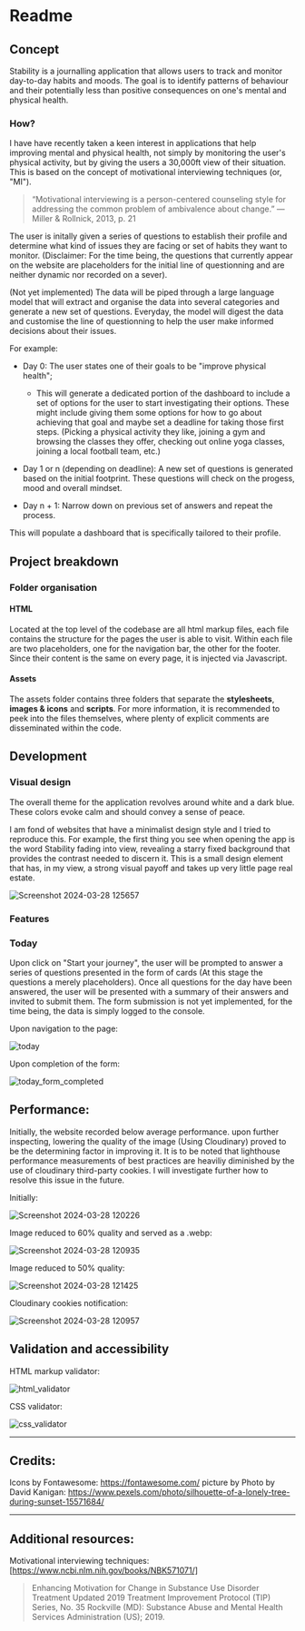 

# Readme
## Concept

Stability is a journalling application that allows users to track and monitor day-to-day habits and moods. 
The goal is to identify patterns of behaviour and their potentially less than positive consequences on one's mental and physical health.

### How? 

I have have recently taken a keen interest in applications that help improving mental and physical health, not simply by monitoring the user's physical activity,
but by giving the users a 30,000ft view of their situation. This is based on the concept of motivational interviewing techniques (or, "MI"). 


> “Motivational interviewing is a person-centered counseling style for addressing the common problem of ambivalence about change.”
> —Miller & Rollnick, 2013, p. 21

The user is initally given a series of questions to establish their profile and determine what kind of issues they are facing or set of habits they want to monitor.
(Disclaimer: For the time being, the questions that currently appear on the website are placeholders for the initial line of questionning and are neither dynamic nor recorded on a sever).

(Not yet implemented)
The data will be piped through a large language model that will extract and organise the data into several categories and generate a new set of questions.
Everyday, the model will digest the data and customise the line of questionning to help the user make informed decisions about their issues.

For example: 
- Day 0: The user states one of their goals to be "improve physical health";
  - This will generate a dedicated portion of the dashboard to include a set of options for the user to start investigating their options.
    These might include giving them some options for how to go about achieving that goal and maybe set a deadline for taking those first steps.
    (Picking a physical activity they like, joining a gym and browsing the classes they offer, checking out online yoga classes, joining a local football team, etc.)
    
- Day 1 or n (depending on deadline): A new set of questions is generated based on the initial footprint. These questions will check on the progess, mood and overall mindset.
  
- Day n + 1: Narrow down on previous set of answers and repeat the process.
  
This will populate a dashboard that is specifically tailored to their profile.

## Project breakdown

### Folder organisation

#### HTML

Located at the top level of the codebase are all html markup files, each file contains the structure for the pages the user is able to visit.
Within each file are two placeholders, one for the navigation bar, the other for the footer. Since their content is the same on every page,
it is injected via Javascript.

#### Assets

The assets folder contains three folders that separate the **stylesheets**, **images & icons** and **scripts**.
For more information, it is recommended to peek into the files themselves, where plenty of explicit comments are disseminated within the code.


## Development

### Visual design

The overall theme for the application revolves around white and a dark blue. These colors evoke calm and should convey a sense of peace.

I am fond of websites that have a minimalist design style and I tried to reproduce this.
For example, the first thing you see when opening the app is the word Stability fading into view, revealing a starry fixed background that provides the contrast needed to 
discern it. This is a small design element that has, in my view, a strong visual payoff and takes up very little page real estate.

![Screenshot 2024-03-28 125657](https://github.com/phildehovre/first-assignment/assets/66724307/85322857-b5a8-4da1-b09c-fe3370ec300c)

### Features

### Today

Upon click on "Start your journey", the user will be prompted to answer a series of questions presented in the form of cards (At this stage the questions a merely placeholders).
Once all questions for the day have been answered, the user will be presented with a summary of their answers and invited to submit them.
The form submission is not yet implemented, for the time being, the data is simply logged to the console.

Upon navigation to the page:

![today](https://github.com/phildehovre/first-assignment/assets/66724307/5302f81c-1bcd-412a-bf1b-306161829b39)

Upon completion of the form:

![today_form_completed](https://github.com/phildehovre/first-assignment/assets/66724307/84d22eef-724f-423f-9705-758232d02361)



## Performance:

Initially, the website recorded below average performance. upon further inspecting, lowering the quality of the image (Using Cloudinary) proved to be the determining factor in improving it.
It is to be noted that lighthouse performance measurements of best practices are heaviliy diminished by the use of cloudinary third-party cookies.
I will investigate further how to resolve this issue in the future.

Initially:

![Screenshot 2024-03-28 120226](https://github.com/phildehovre/first-assignment/assets/66724307/227312af-9fa2-4d2e-896d-a63d8c90f36a)

Image reduced to 60% quality and served as a .webp:

![Screenshot 2024-03-28 120935](https://github.com/phildehovre/first-assignment/assets/66724307/219b3f3f-4105-4225-8b30-b44bbdd4b7dd)

Image reduced to 50% quality:

![Screenshot 2024-03-28 121425](https://github.com/phildehovre/first-assignment/assets/66724307/641a60c3-49a5-4c40-a59e-593a5396841a)

Cloudinary cookies notification:

![Screenshot 2024-03-28 120957](https://github.com/phildehovre/first-assignment/assets/66724307/e9ad9421-1749-469a-b28d-6e4d0430d0f4)

## Validation and accessibility

HTML markup validator:

![html_validator](https://github.com/phildehovre/first-assignment/assets/66724307/393fb433-2d49-4b9a-a306-4542fb4b9c17)

CSS validator:

![css_validator](https://github.com/phildehovre/first-assignment/assets/66724307/052274af-aedc-41d7-9377-86671ccb16a9)


___
## Credits:

Icons by Fontawesome: https://fontawesome.com/
picture by Photo by David Kanigan: https://www.pexels.com/photo/silhouette-of-a-lonely-tree-during-sunset-15571684/

___

## Additional resources:

Motivational interviewing techniques:
[https://www.ncbi.nlm.nih.gov/books/NBK571071/]
> Enhancing Motivation for Change in Substance Use Disorder Treatment
> Updated 2019
> Treatment Improvement Protocol (TIP) Series, No. 35
> Rockville (MD): Substance Abuse and Mental Health Services Administration (US); 2019.
